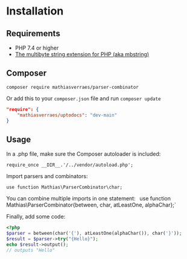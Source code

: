 # Installation

## Requirements

- PHP 7.4 or higher
- [The multibyte string extension for PHP (aka mbstring)](https://www.php.net/manual/en/book.mbstring.php)

## Composer
 
`composer require mathiasverraes/parser-combinator`

Or add this to your `composer.json` file and run `composer update` 

```json
"require": {
    "mathiasverraes/uptodocs": "dev-main"
}
```

## Usage

In a .php file, make sure the Composer autoloader is included:

`require_once __DIR__.'/../vendor/autoload.php';`

Import parsers and combinators:

`use function Mathias\ParserCombinator\char;`

You can combine multiple imports in one statement: 
`
`use function Mathias\ParserCombinator\{between, char, atLeastOne, alphaChar};`

Finally, add some code:

```php
<?php
$parser = between(char('{'), atLeastOne(alphaChar()), char('}'));
$result = $parser->try("{Hello}");
echo $result->output();
// outputs "Hello"
```

